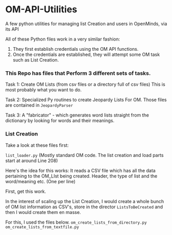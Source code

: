 OM-API-Utilities
================

A few python utilities for managing list Creation and users in OpenMinds, via its API 

All of these Python files work in a very similar fashion:

1. They first establish credentials using the OM API functions. 
2. Once the credentials are established, they will attempt some OM task such as List Creation.


### This Repo has files that Perform 3 different sets of tasks.

Task 1: Create OM Lists (from csv files or a directory full of csv files)
This is most probably what you want to do.

Task 2: Specialized Py routines to create Jeopardy Lists For OM.
Those files are contained in `JeopardyParser`

Task 3: A "fabricator" - which generates word lists straight from the dictionary by looking for words and their meanings.

### List Creation

Take a look at these files first:

`list_loader.py`
(Mostly standard OM code. The list creation and load parts start at around Line 208)

Here's the idea for this works:
It reads a CSV file which has all the data pertaining to the OM_LIst being created.
Header, the type of list and the word/meaning etc. (One per line)

First, get this work. 


In the interest of scaling up the List Creation, I would create a whole bunch of OM list information as CSV's, store in the director `ListsToBeCreated` and then I would create them en masse.

For this, I used the files below.
`om_create_lists_from_directory.py`
`om_create_lists_from_textfile.py`


